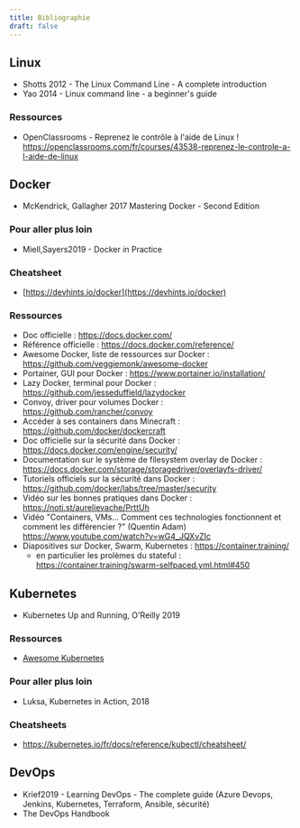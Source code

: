 ```yaml
---
title: Bibliographie
draft: false
---
```


## Linux

- Shotts 2012 - The Linux Command Line - A complete introduction
- Yao 2014 - Linux command line - a beginner's guide

### Ressources

- OpenClassrooms - Reprenez le contrôle à l'aide de Linux ! https://openclassrooms.com/fr/courses/43538-reprenez-le-controle-a-l-aide-de-linux

<!-- ## Ansible


- Jeff Geerling - Ansible for DevOps - Leanpub

##### Pour aller plus loin

- Keating2017 - Mastering Ansible - Second Edition - Packt

##### Cheatsheet

- [https://www.digitalocean.com/community/cheatsheets/how-to-use-ansible-cheat-sheet-guide](https://www.digitalocean.com/community/cheatsheets/how-to-use-ansible-cheat-sheet-guide) -->

## Docker

- McKendrick, Gallagher 2017 Mastering Docker - Second Edition

### Pour aller plus loin

- Miell,Sayers2019 - Docker in Practice

### Cheatsheet

- [https://devhints.io/docker](https://devhints.io/docker)

### Ressources

- Doc officielle : https://docs.docker.com/
- Référence officielle : https://docs.docker.com/reference/
- Awesome Docker, liste de ressources sur Docker : https://github.com/veggiemonk/awesome-docker
- Portainer, GUI pour Docker : https://www.portainer.io/installation/
- Lazy Docker, terminal pour Docker : https://github.com/jesseduffield/lazydocker
- Convoy, driver pour volumes Docker : https://github.com/rancher/convoy
- Accéder à ses containers dans Minecraft : https://github.com/docker/dockercraft
  <!-- https://jpetazzo.github.io/2017/01/20/docker-logging-gelf/ -->
- Doc officielle sur la sécurité dans Docker : https://docs.docker.com/engine/security/
- Documentation sur le système de filesystem overlay de Docker : https://docs.docker.com/storage/storagedriver/overlayfs-driver/
- Tutoriels officiels sur la sécurité dans Docker : https://github.com/docker/labs/tree/master/security
- Vidéo sur les bonnes pratiques dans Docker : https://noti.st/aurelievache/PrttUh
- Vidéo "Containers, VMs... Comment ces technologies fonctionnent et comment les différencier ?" (Quentin Adam) https://www.youtube.com/watch?v=wG4_JQXvZIc
- Diapositives sur Docker, Swarm, Kubernetes : https://container.training/
  - en particulier les prolèmes du stateful : https://container.training/swarm-selfpaced.yml.html#450

## Kubernetes

- Kubernetes Up and Running, O'Reilly 2019

### Ressources

- [Awesome Kubernetes](https://github.com/ramitsurana/awesome-kubernetes)
<!-- https://www.objectif-libre.com/fr/blog/2018/07/05/comparatif-solutions-reseaux-kubernetes/#Flannel
https://rancher.com/blog/2019/2019-03-21-comparing-kubernetes-cni-providers-flannel-calico-canal-and-weave/ -->

<!-- Why you need to use metallb: https://www.youtube.com/watch?v=Ytc24Y0YrXE
### Réseau

#### Vidéos de Calico
Kubernetes networking on Azure
https://www.youtube.com/watch?v=JyLtg_SJ1lo&list=PLoWxE_5hnZUZMWrEON3wxMBoIZvweGeiq&index=2

Kubernetes Services networking
https://www.youtube.com/watch?v=NFApeJRXos4&list=PLoWxE_5hnZUZMWrEON3wxMBoIZvweGeiq&index=4

Kubernetes Ingress networking
https://www.youtube.com/watch?v=40VfZ_nIFWI&list=PLoWxE_5hnZUZMWrEON3wxMBoIZvweGeiq&index=5
 -->


<!-- - Bitnami Helm : https://github.com/bitnami/charts/tree/master/bitnami
- BKPR : https://github.com/bitnami/kube-prod-runtime
- Vitess : A database clustering system for horizontal scaling of MySQL : https://vitess.io -->
### Pour aller plus loin

- Luksa, Kubernetes in Action, 2018

### Cheatsheets

- <https://kubernetes.io/fr/docs/reference/kubectl/cheatsheet/>



<!-- ## AKS

https://docs.microsoft.com/fr-fr/azure/aks/kubernetes-walkthrough
https://docs.microsoft.com/fr-fr/azure/aks/
https://github.com/microsoft/kubernetes-learning-path

### HPA
https://docs.microsoft.com/fr-fr/azure/aks/tutorial-kubernetes-scale

### Stockage
https://docs.microsoft.com/fr-fr/azure/aks/azure-files-dynamic-pv
https://docs.microsoft.com/fr-fr/azure/aks/azure-disks-dynamic-pv
https://docs.microsoft.com/fr-fr/azure/aks/concepts-storage

### CRD
https://github.com/Azure/azure-service-operator

### Network
https://docs.microsoft.com/fr-fr/azure/aks/internal-lb
https://docs.microsoft.com/fr-fr/azure/aks/load-balancer-standard
https://docs.microsoft.com/fr-fr/azure/aks/http-application-routing
https://docs.microsoft.com/fr-fr/azure/aks/concepts-network
https://blog.crossplane.io/azure-secure-connectivity-for-aks-azure-db/
https://docs.microsoft.com/fr-fr/azure/mysql/concepts-aks

### Terraform
https://registry.terraform.io/providers/hashicorp/azurerm/latest/docs/resources/kubernetes_cluster
https://github.com/terraform-providers/terraform-provider-azurerm/tree/master/examples/kubernetes
https://docs.microsoft.com/fr-fr/azure/aks/ingress-basic#create-an-ingress-controller
https://registry.terraform.io/modules/Azure/appgw-ingress-k8s-cluster/azurerm/latest
https://registry.terraform.io/providers/hashicorp/azurerm/latest/docs/resources/kubernetes_cluster

### Demo
https://github.com/Microsoft/RockPaperScissorsLizardSpock -->


<!-- ## Jenkins

- Leszko2017 - Continuous Delivery with Docker and Jenkins - Packt
- Le wiki Jenkins

## Terraform

- Brikman2019 - Terraform Up&Running - O Reilly -->

<!-- ## Linux -->

## DevOps

- Krief2019 - Learning DevOps - The complete guide (Azure Devops, Jenkins, Kubernetes, Terraform, Ansible, sécurité)
- The DevOps Handbook

<!-- ### Sécurité et DevOps

- Madhu,Akash2017 - Security automation with Ansible 2 - Packt -->
